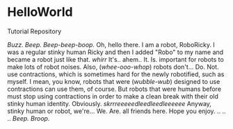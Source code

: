# HelloWorld
Tutorial Repository

*Buzz. Beep. Beep-beep-boop.* Oh, hello there. I am a robot, RoboRicky. 
I was a regular stinky human Ricky and then I added "Robo" to my name and became a robot just like that.
*whirr* It's.. ahem.. It. Is. important for robots to make lots of robot noises.
Also, (*whee-ooo-whop*) robots don't... Do. Not. use contractions, which is sometimes hard for the newly robotified, such as myself.
I mean, you know, robots that were (*wubble-wub*) designed to use contractions can use them, of course. 
But robots that were humans before must stop using contractions in order to make a clean break with their old stinky human identity.
Obviously. *skrrreeeeedleedleedleeeeee*
Anyway, stinky human or robot, we're... We. Are. all friends here. Hope you enjoy.
..
..
..
*Beep. Broop.*
